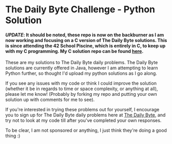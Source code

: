 <h1>The Daily Byte Challenge - Python Solution</h1>

<h4><i>UPDATE</i>: It should be noted, these repo is now on the backburner as I am now working and focusing on a C version of The Daily Byte solutions. This is since attending the 42 School Piscine, which is entirely in C, to keep up with my C programming. My C solution repo can be found <a href="https://github.com/lachlanstephen/The-Daily-Byte-C-Solutions" rel="nofollow noreferrer noopener">here</a>.</h4>

<p>These are my solutions to The Daily Byte daily problems. The Daily Byte solutions are currently offered in Java, however I am attempting to learn Python further, so thought I'd upload my python solutions as I go along.</p>

<p>If you see any issues with my code or think I could improve the solution (whether it be in regards to time or space complexity, or anything at all), please let me know! (Probably by forking my repo and putting your own solution up with comments for me to see).</p>

<p>If you're interested in trying these problems out for yourself, I encourage you to sign up for The Daily Byte daily problems here at <a href="https://thedailybyte.dev" target="_blank" rel="nofollow noreferrer noopener">The Daily Byte</a>, and try not to look at my code till after you've completed your own responses.</p>

<p>To be clear, I am not sponsored or anything, I just think they're doing a good thing :)</p>
